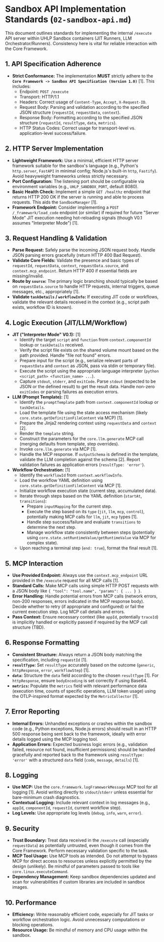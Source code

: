 # Sandbox API Implementation Standards (`02-sandbox-api.md`)

This document outlines standards for implementing the internal `/execute` API server within UHLP Sandbox containers (JIT Runners, LLM Orchestrator/Runners). Consistency here is vital for reliable interaction with the Core Framework.

## 1. API Specification Adherence

*   **Strict Conformance:** The implementation **MUST** strictly adhere to the **`Core Framework -> Sandbox API Specification (Version 1.0)`** [1]. This includes:
    *   Endpoint: `POST /execute`
    *   Transport: HTTP/1.1
    *   Headers: Correct usage of `Content-Type`, `Accept`, `X-Request-ID`.
    *   Request Body: Parsing and validation according to the specified JSON structure (`requestId`, `requestData`, `context`).
    *   Response Body: Formatting according to the specified JSON structure (`requestId`, `resultType`, `data`, `metrics`).
    *   HTTP Status Codes: Correct usage for transport-level vs. application-level success/failure.

## 2. HTTP Server Implementation

*   **Lightweight Framework:** Use a minimal, efficient HTTP server framework suitable for the sandbox's language (e.g., Python's `http.server`, `FastAPI` in minimal config; Node.js's built-in `http`, `Fastify`). Avoid heavyweight frameworks unless strictly necessary.
*   **Port Configuration:** The listening port should be configurable via environment variables (e.g., `UHLP_SANDBOX_PORT`, default 8080).
*   **Basic Health Check:** Implement a simple `GET /healthz` endpoint that returns HTTP 200 OK if the server is running and able to process requests. This aids the `SandboxManager` [1].
*   **Framework Endpoint:** Consider implementing a `POST /_framework/load_code` endpoint (or similar) if required for future "Server Mode" JIT execution needing hot-reloading signals (though V0.1 assumes "Interpreter Mode") [1].

## 3. Request Handling & Validation

*   **Parse Request:** Safely parse the incoming JSON request body. Handle JSON parsing errors gracefully (return HTTP 400 Bad Request).
*   **Validate Core Fields:** Validate the presence and basic types of `requestId`, `requestData`, `context`, `requestData.source`, and `context.mcp_endpoint`. Return HTTP 400 if essential fields are missing/invalid.
*   **Route by `source`:** The primary logic branching should typically be based on `requestData.source` to handle HTTP requests, internal triggers, queue messages, etc., appropriately [1].
*   **Validate `taskDetails` / `workflowInfo`:** If executing JIT code or workflows, validate the relevant details received in the context (e.g., script path exists, workflow ID is known).

## 4. Logic Execution (JIT/LLM/Workflow)

*   **JIT ("Interpreter Mode" V0.1):** [1]
    *   Identify the target `script` and `function` from `context.componentId` lookup or `taskDetails` received.
    *   Verify the script file exists on the shared volume mount based on the path provided. Handle "file not found" errors.
    *   Prepare input for the script (e.g., serialize relevant parts of `requestData` and `context` as JSON, pass via stdin or temporary file).
    *   Execute the script using the appropriate language interpreter (`python <script_path> <function_name> ...`).
    *   Capture `stdout`, `stderr`, and `exitCode`. Parse `stdout` (expected to be JSON or the defined result) to get the result data. Handle non-zero `exitCodes` or parsing failures as execution errors.
*   **LLM (Prompt Template):** [1]
    *   Identify the `promptTemplate` path from `context.componentId` lookup or `taskDetails`.
    *   Load the template file using the state access mechanism (likely `core.state.getDefinitionFileContent` via MCP) [1].
    *   Prepare the Jinja2 rendering context using `requestData` and `context` [2].
    *   Render the `template` string.
    *   Construct the parameters for the `core.llm.generate` MCP call (merging defaults from template, step overrides).
    *   Invoke `core.llm.generate` via MCP [1].
    *   Handle the MCP response. If `outputSchema` is defined in the template, validate the LLM completion against the schema [2]. Report validation failures as application errors (`resultType: 'error'`).
*   **Workflow Orchestration:** [1]
    *   Identify the `workflowId` from `context.workflowInfo`.
    *   Load the workflow YAML definition using `core.state.getDefinitionFileContent` via MCP [1].
    *   Initialize workflow execution state (current step, accumulated data).
    *   Iterate through steps based on the YAML definition (`startAt`, `transitions`):
        *   Prepare `inputMapping` for the current step.
        *   Execute the step based on its `type` (`jit`, `llm`, `mcp`, `control`), potentially making MCP calls for `llm`, `jit`, `mcp` types [1].
        *   Handle step success/failure and evaluate `transitions` to determine the next step.
        *   Manage workflow state consistently between steps (potentially using `core.state.setRuntimeValue/getRuntimeValue` via MCP for complex state).
    *   Upon reaching a terminal step (`end: true`), format the final result [1].

## 5. MCP Interaction

*   **Use Provided Endpoint:** Always use the `context.mcp_endpoint` URL provided in the `/execute` request for all MCP calls [1].
*   **Standard Calls:** Make MCP calls using simple HTTP POST requests with a JSON body like `{ "tool": "tool.name", "params": { ... } }`.
*   **Error Handling:** Handle potential errors from MCP calls (network errors, non-200 responses, errors indicated in the MCP response body). Decide whether to retry (if appropriate and configured) or fail the current execution step. Log MCP call details and errors.
*   **Pass Context:** Ensure necessary context (like `appId`, potentially `traceId`) is implicitly handled or explicitly passed if required by the MCP call structure (TBD).

## 6. Response Formatting

*   **Consistent Structure:** Always return a JSON body matching the specification, including `requestId` [1].
*   **`resultType`:** Set `resultType` accurately based on the outcome (`generic`, `httpResponse`, `error`, `workflowStep`) [1].
*   **`data`:** Structure the `data` field according to the chosen `resultType` [1]. For `httpResponse`, ensure `bodyEncoding` is set correctly if using Base64.
*   **`metrics`:** Populate the `metrics` field with relevant performance data (execution time, counts of specific operations, LLM token usage) using the OTLP-inspired format expected by the `MetricCollector` [1].

## 7. Error Reporting

*   **Internal Errors:** Unhandled exceptions or crashes within the sandbox code (e.g., Python exceptions, Node.js errors) should result in an HTTP 500 response being sent back to the framework, ideally with error details logged using the MCP logging tool.
*   **Application Errors:** Expected business logic errors (e.g., validation failed, resource not found, insufficient permissions) should be handled gracefully and reported back to the framework using `resultType: 'error'` with a structured `data` field (`code`, `message`, `details`) [1].

## 8. Logging

*   **Use MCP:** Use the `core.framework.logFrameworkMessage` MCP tool for all logging [1]. Avoid writing directly to `stdout`/`stderr` unless essential for bare-minimum crash diagnostics.
*   **Contextual Logging:** Include relevant context in log messages (e.g., `appId`, `componentId`, `requestId`, current workflow step).
*   **Log Levels:** Use appropriate log levels (`debug`, `info`, `warn`, `error`).

## 9. Security

*   **Trust Boundary:** Treat data received in the `/execute` call (especially `requestData`) as potentially untrusted, even though it comes from the Core Framework. Perform necessary validation specific to the task.
*   **MCP Tool Usage:** Use MCP tools as intended. Do not attempt to bypass MCP for direct access to resources unless explicitly permitted by the design (unlikely). Be mindful of parameters passed to tools like `core.linux.executeCommand`.
*   **Dependency Management:** Keep sandbox dependencies updated and scan for vulnerabilities if custom libraries are included in sandbox images.

## 10. Performance

*   **Efficiency:** Write reasonably efficient code, especially for JIT tasks or workflow orchestration logic. Avoid unnecessary computations or blocking operations.
*   **Resource Usage:** Be mindful of memory and CPU usage within the sandbox.